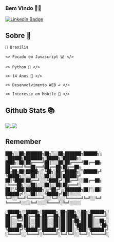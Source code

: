 ### Bem Vindo 👨‍💻

<a href="https://www.linkedin.com/in/destr00/" rel="nofollow"><img src="https://camo.githubusercontent.com/4b8f1246b57a4a2580e30b26bec08d4b471a7e22cf8d82d782b8b467e1b0396b/68747470733a2f2f696d672e736869656c64732e696f2f62616467652f2d4c696e6b6564496e2d626c75653f7374796c653d666c61742d737175617265266c6f676f3d4c696e6b6564696e266c6f676f436f6c6f723d7768697465266c696e6b3d68747470733a2f2f7777772e6c696e6b6564696e2e636f6d2f696e2f6775737461766f6162656c31302f" alt="Linkedin Badge" data-canonical-src="https://img.shields.io/badge/-LinkedIn-blue?style=flat-square&amp;logo=Linkedin&amp;logoColor=white&amp;link=https://www.linkedin.com/in/destr00/" style="max-width:100%;"></a>

## Sobre 🤔

    📍 Brasilia
     
    <> Focado em Javascript 💻 </>
    
    <> Python 📌 </>
    
    <> 14 Anos 💯 </>
    
    <> Desenvolvimento WEB ✔️ </>
    
    <> Interesse em Mobile 📱 </>
    
## Github Stats 📚

<a href="https://github.com/anuraghazra/github-readme-stats">
  <img align="center" src="https://github-readme-stats.vercel.app/api?username=chapadox&show_icons=true&theme=tokyonight" />
</a>
<a href="https://github.com/anuraghazra/convoychat">
  <img align="center" src="https://github-readme-stats.vercel.app/api/top-langs/?username=chapadox&layout=demo" />
</a>



## Remember

    ███╗░░██╗███████╗██╗░░░██╗███████╗██████╗░  ░██████╗████████╗░█████╗░██████╗░
    ████╗░██║██╔════╝██║░░░██║██╔════╝██╔══██╗  ██╔════╝╚══██╔══╝██╔══██╗██╔══██╗
    ██╔██╗██║█████╗░░╚██╗░██╔╝█████╗░░██████╔╝  ╚█████╗░░░░██║░░░██║░░██║██████╔╝
    ██║╚████║██╔══╝░░░╚████╔╝░██╔══╝░░██╔══██╗  ░╚═══██╗░░░██║░░░██║░░██║██╔═══╝░
    ██║░╚███║███████╗░░╚██╔╝░░███████╗██║░░██║  ██████╔╝░░░██║░░░╚█████╔╝██║░░░░░
    ╚═╝░░╚══╝╚══════╝░░░╚═╝░░░╚══════╝╚═╝░░╚═╝  ╚═════╝░░░░╚═╝░░░░╚════╝░╚═╝░░░░░

    ░█████╗░░█████╗░██████╗░██╗███╗░░██╗░██████╗░
    ██╔══██╗██╔══██╗██╔══██╗██║████╗░██║██╔════╝░
    ██║░░╚═╝██║░░██║██║░░██║██║██╔██╗██║██║░░██╗░
    ██║░░██╗██║░░██║██║░░██║██║██║╚████║██║░░╚██╗
    ╚█████╔╝╚█████╔╝██████╔╝██║██║░╚███║╚██████╔╝
    ░╚════╝░░╚════╝░╚═════╝░╚═╝╚═╝░░╚══╝░╚═════╝░

